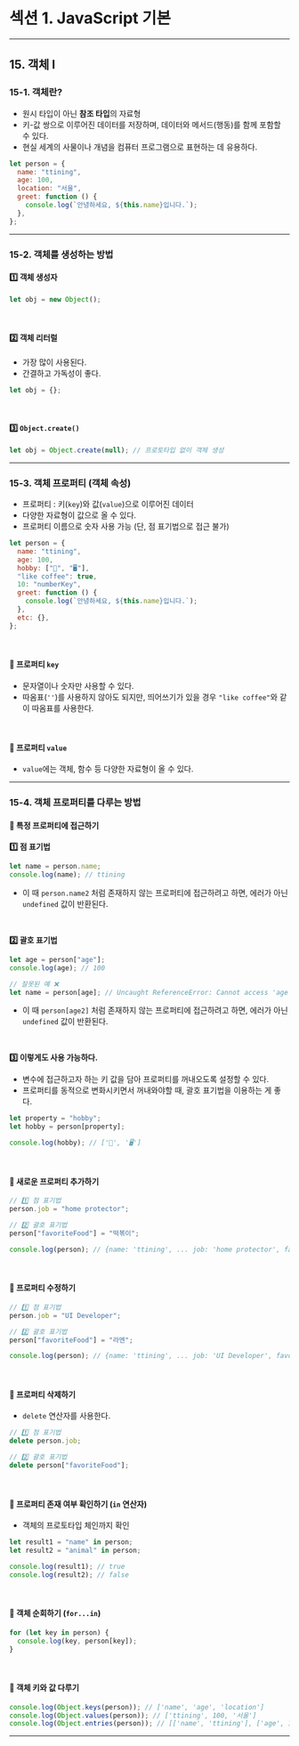 # 섹션 1. JavaScript 기본

---

## 15. 객체 I

### 15-1. 객체란?

- 원시 타입이 아닌 **참조 타입**의 자료형
- 키-값 쌍으로 이루어진 데이터를 저장하며, 데이터와 메서드(행동)를 함께 포함할 수 있다.
- 현실 세계의 사물이나 개념을 컴퓨터 프로그램으로 표현하는 데 유용하다.

```javascript
let person = {
  name: "ttining",
  age: 100,
  location: "서울",
  greet: function () {
    console.log(`안녕하세요, ${this.name}입니다.`);
  },
};
```

---

### 15-2. 객체를 생성하는 방법

#### 1️⃣ 객체 생성자

```javascript
let obj = new Object();
```

<br>

#### 2️⃣ 객체 리터럴

- 가장 많이 사용된다.
- 간결하고 가독성이 좋다.

```javascript
let obj = {};
```

<br>

#### 3️⃣ `Object.create()`

```javascript
let obj = Object.create(null); // 프로토타입 없이 객체 생성
```

---

### 15-3. 객체 프로퍼티 (객체 속성)

- 프로퍼티 : 키(`key`)와 값(`value`)으로 이루어진 데이터
- 다양한 자료형이 값으로 올 수 있다.
- 프로퍼티 이름으로 숫자 사용 가능 (단, 점 표기법으로 접근 불가)

```javascript
let person = {
  name: "ttining",
  age: 100,
  hobby: ["🎵", "🖥️"],
  "like coffee": true,
  10: "numberKey",
  greet: function () {
    console.log(`안녕하세요, ${this.name}입니다.`);
  },
  etc: {},
};
```

<br>

#### 📌 프로퍼티 `key`

- 문자열이나 숫자만 사용할 수 있다.
- 따옴표(`''`)를 사용하지 않아도 되지만, 띄어쓰기가 있을 경우 `"like coffee"`와 같이 따옴표를 사용한다.

<br>

#### 📌 프로퍼티 `value`

- `value`에는 객체, 함수 등 다양한 자료형이 올 수 있다.

---

### 15-4. 객체 프로퍼티를 다루는 방법

#### 📌 특정 프로퍼티에 접근하기

**1️⃣ 점 표기법**

```javascript
let name = person.name;
console.log(name); // ttining
```

- 이 때 `person.name2` 처럼 존재하지 않는 프로퍼티에 접근하려고 하면, 에러가 아닌 `undefined` 값이 반환된다.

<br>

**2️⃣ 괄호 표기법**

```javascript
let age = person["age"];
console.log(age); // 100

// 잘못된 예 ❌
let name = person[age]; // Uncaught ReferenceError: Cannot access 'age' before initialization
```

- 이 때 `person[age2]` 처럼 존재하지 않는 프로퍼티에 접근하려고 하면, 에러가 아닌 `undefined` 값이 반환된다.

<br>

**3️⃣ 이렇게도 사용 가능하다.**

- 변수에 접근하고자 하는 키 값을 담아 프로퍼티를 꺼내오도록 설정할 수 있다.
- 프로퍼티를 동적으로 변화시키면서 꺼내와야할 때, 괄호 표기법을 이용하는 게 좋다.

```javascript
let property = "hobby";
let hobby = person[property];

console.log(hobby); // ['🎵', '🖥️']
```

<br>

#### 📌 새로운 프로퍼티 추가하기

```javascript
// 1️⃣ 점 표기법
person.job = "home protector";

// 2️⃣ 괄호 표기법
person["favoriteFood"] = "떡볶이";

console.log(person); // {name: 'ttining', ... job: 'home protector', favoriteFood: '떡볶이'}
```

<br>

#### 📌 프로퍼티 수정하기

```javascript
// 1️⃣ 점 표기법
person.job = "UI Developer";

// 2️⃣ 괄호 표기법
person["favoriteFood"] = "라멘";

console.log(person); // {name: 'ttining', ... job: 'UI Developer', favoriteFood: '라멘'}
```

<br>

#### 📌 프로퍼티 삭제하기

- `delete` 연산자를 사용한다.

```javascript
// 1️⃣ 점 표기법
delete person.job;

// 2️⃣ 괄호 표기법
delete person["favoriteFood"];
```

<br>

#### 📌 프로퍼티 존재 여부 확인하기 (`in` 연산자)

- 객체의 프로토타입 체인까지 확인

```javascript
let result1 = "name" in person;
let result2 = "animal" in person;

console.log(result1); // true
console.log(result2); // false
```

<br>

#### 📌 객체 순회하기 (`for...in`)

```javascript
for (let key in person) {
  console.log(key, person[key]);
}
```

<br>

#### 📌 객체 키와 값 다루기

```javascript
console.log(Object.keys(person)); // ['name', 'age', 'location']
console.log(Object.values(person)); // ['ttining', 100, '서울']
console.log(Object.entries(person)); // [['name', 'ttining'], ['age', 100], ['location', '서울']]
```

---

